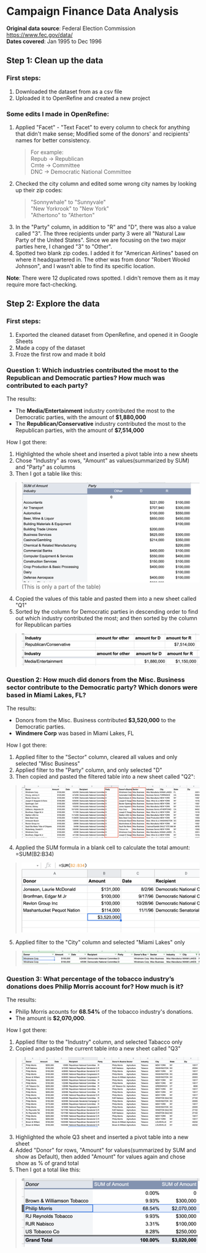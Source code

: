 # Campaign Finance Data Analysis
**Original data source**: Federal Election Commission https://www.fec.gov/data/ <br>
**Dates covered**: Jan 1995 to Dec 1996

## Step 1: Clean up the data

### First steps:
1. Downloaded the dataset from as a csv file
2. Uploaded it to OpenRefine and created a new project

### Some edits I made in OpenRefine:
1. Applied  "Facet" - "Text Facet" to every column to check for anything that didn't make sense; Modified some of the donors' and recipients' names for better consistency.<br>
   > For example: <br>
   Repub → Republican <br>
   Cmte → Committee <br>
   DNC → Democratic National Committee <br>
2. Checked the city column and edited some wrong city names by looking up their zip codes:
   > "Sonnywhale" to "Sunnyvale" <br>
   "New Yorkrook" to "New York" <br>
   "Athertono" to "Atherton" <br>
3. In the "Party" column, in addition to "R" and "D", there was also a value called "3". The three recipients under party 3 were all "Natural Law Party of the United States". Since we are focusing on the two major parties here, I changed "3" to "Other". <br>
4. Spotted two blank zip codes. I added it for "American Airlines" based on where it headquartered in. The other was from donor "Robert Wookd Johnson", and I wasn't able to find its specific location. 

**Note**: There were 12 duplicated rows spotted. I didn't remove them as it may require more fact-checking. 


## Step 2: Explore the data
### First steps:
1. Exported the cleaned dataset from OpenRefine, and opened it in Google Sheets
2. Made a copy of the dataset
3. Froze the first row and made it bold

### **Question 1**: Which industries contributed the most to the Republican and Democratic parties? How much was contributed to each party? 
The results:
* The **Media/Entertainment** industry contributed the most to the Democratic parties, with the amount of **$1,880,000**
* The **Republican/Conservative** industry contributed the most to the Republican parties, with the amount of **$7,514,000**

How I got there:
1. Highlighted the whole sheet and inserted a pivot table into a new sheets
2. Chose "Industry" as rows, "Amount" as values(summarized by SUM) and "Party" as columns
3. Then I got a table like this:
> !['Pivot table for question 1'](/pivot_q1.png)
(This is only a part of the table)
4. Copied the values of this table and pasted them into a new sheet called "Q1"
5. Sorted by the column for Democratic parties in descending order to find out which industry contributed the most; and then sorted by the column for Republican parties
> !['largest amount donated to R'](/q1_table_part1.png)
> !['largest amount donated to D'](/q1_table_part2.png)

												
### **Question 2**: How much did donors from the Misc. Business sector contribute to the Democratic party? Which donors were based in Miami Lakes, FL? 
The results:
* Donors from the Misc. Business contributed **$3,520,000** to the Democratic parties.
* **Windmere Corp** was based in Miami Lakes, FL

How I got there:
1. Applied filter to the "Sector" column, cleared all values and only selected "Misc Business"
2. Applied filter to the "Party" column, and only selected "D"
3. Then copied and pasted the filtered table into a new sheet called "Q2":
> !['New sheet for Q2'](/q2_sheet.png)
4. Applied the SUM formula in a blank cell to calculate the total amount: =SUM(B2:B34)
> !['Amount for D from Misc Biz'](/q2_sum.png)
5. Applied filter to the "City" column and selected "Miami Lakes" only
> !['Donors in Miami Lakes'](/q2_miamilakes.png) 

### **Question 3**: What percentage of the tobacco industry’s donations does Philip Morris account for? How much is it? 
The results:
* Philip Morris acounts for **68.54%** of the tobacco industry's donations.
* The amount is **$2,070,000**.

How I got there:
1. Applied filter to the "Industry" column, and selected Tabacco only
2. Copied and pasted the current table into a new sheet called "Q3"
> !['New sheet for Q3'](/q3_sheet.png)
3. Highlighted the whole Q3 sheet and inserted a pivot table into a new sheet
4. Added "Donor" for rows, "Amount" for values(summarized by SUM and show as Default), then added "Amount" for values again and chose show as % of grand total
5. Then I got a total like this:
> !['results for Q3'](/q3_philipmorris.png)




			




